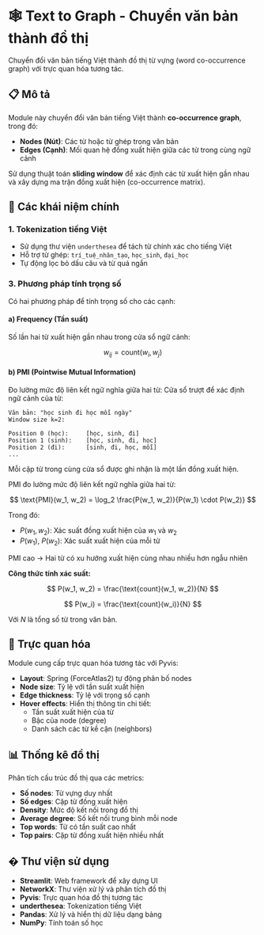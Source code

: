 # 🕸️ Text to Graph - Chuyển văn bản thành đồ thị

Chuyển đổi văn bản tiếng Việt thành đồ thị từ vựng (word co-occurrence graph) với trực quan hóa tương tác.

## 📋 Mô tả

Module này chuyển đổi văn bản tiếng Việt thành **co-occurrence graph**, trong đó:
- **Nodes (Nút)**: Các từ hoặc từ ghép trong văn bản
- **Edges (Cạnh)**: Mối quan hệ đồng xuất hiện giữa các từ trong cùng ngữ cảnh

Sử dụng thuật toán **sliding window** để xác định các từ xuất hiện gần nhau và xây dựng ma trận đồng xuất hiện (co-occurrence matrix).

## 🎯 Các khái niệm chính

### 1. **Tokenization tiếng Việt**
- Sử dụng thư viện `underthesea` để tách từ chính xác cho tiếng Việt
- Hỗ trợ từ ghép: `trí_tuệ_nhân_tạo`, `học_sinh`, `đại_học`
- Tự động lọc bỏ dấu câu và từ quá ngắn

### 3. **Phương pháp tính trọng số**

Có hai phương pháp để tính trọng số cho các cạnh:

#### **a) Frequency (Tần suất)**
Số lần hai từ xuất hiện gần nhau trong cửa sổ ngữ cảnh:

$$
w_{ij} = \text{count}(w_i, w_j)
$$

#### **b) PMI (Pointwise Mutual Information)**
Đo lường mức độ liên kết ngữ nghĩa giữa hai từ:
Cửa sổ trượt để xác định ngữ cảnh của từ:

```
Văn bản: "học sinh đi học mỗi ngày"
Window size k=2:

Position 0 (học):     [học, sinh, đi]
Position 1 (sinh):    [học, sinh, đi, học]
Position 2 (đi):      [sinh, đi, học, mỗi]
...
```

Mỗi cặp từ trong cùng cửa sổ được ghi nhận là một lần đồng xuất hiện.

PMI đo lường mức độ liên kết ngữ nghĩa giữa hai từ:

$$
\text{PMI}(w_1, w_2) = \log_2 \frac{P(w_1, w_2)}{P(w_1) \cdot P(w_2)}
$$

Trong đó:
- $P(w_1, w_2)$: Xác suất đồng xuất hiện của $w_1$ và $w_2$
- $P(w_1)$, $P(w_2)$: Xác suất xuất hiện của mỗi từ

PMI cao → Hai từ có xu hướng xuất hiện cùng nhau nhiều hơn ngẫu nhiên

**Công thức tính xác suất:**

$$
P(w_1, w_2) = \frac{\text{count}(w_1, w_2)}{N}
$$

$$
P(w_i) = \frac{\text{count}(w_i)}{N}
$$

Với $N$ là tổng số từ trong văn bản.

## 🎨 Trực quan hóa

Module cung cấp trực quan hóa tương tác với Pyvis:
- **Layout**: Spring (ForceAtlas2) tự động phân bố nodes
- **Node size**: Tỷ lệ với tần suất xuất hiện
- **Edge thickness**: Tỷ lệ với trọng số cạnh
- **Hover effects**: Hiển thị thông tin chi tiết:
  - Tần suất xuất hiện của từ
  - Bậc của node (degree)
  - Danh sách các từ kề cận (neighbors)

## 📊 Thống kê đồ thị

Phân tích cấu trúc đồ thị qua các metrics:
- **Số nodes**: Từ vựng duy nhất
- **Số edges**: Cặp từ đồng xuất hiện
- **Density**: Mức độ kết nối trong đồ thị
- **Average degree**: Số kết nối trung bình mỗi node
- **Top words**: Từ có tần suất cao nhất
- **Top pairs**: Cặp từ đồng xuất hiện nhiều nhất

## �️ Thư viện sử dụng

- **Streamlit**: Web framework để xây dựng UI
- **NetworkX**: Thư viện xử lý và phân tích đồ thị
- **Pyvis**: Trực quan hóa đồ thị tương tác
- **underthesea**: Tokenization tiếng Việt
- **Pandas**: Xử lý và hiển thị dữ liệu dạng bảng
- **NumPy**: Tính toán số học
